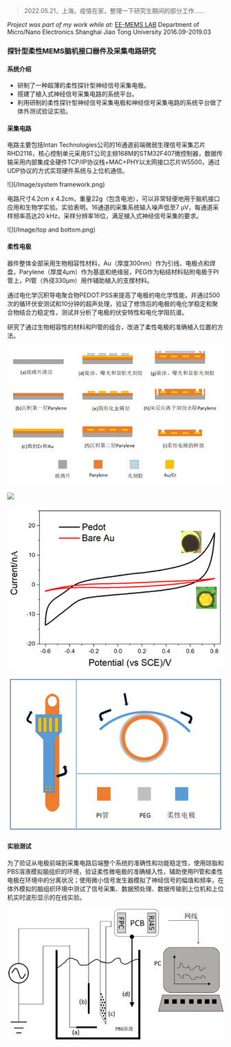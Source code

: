 > 2022.05.21，上海，疫情在家，整理一下研究生期间的部分工作……

*Project was part of my work while at:*
[EE-MEMS LAB](https://mems.sjtu.edu.cn/)
Department of Micro/Nano Electronics
Shanghai Jiao Tong University
2016.09-2019.03
### 探针型柔性MEMS脑机接口器件及采集电路研究
#### 系统介绍
* 研制了一种超薄的柔性探针型神经信号采集电极。
* 搭建了植入式神经信号采集电路的系统平台。
* 利用研制的柔性探针型神经信号采集电极和神经信号采集电路的系统平台做了体外测试验证实验。
#### 采集电路
电路主要包括Intan Technologies公司的16通道前端微弱生理信号采集芯片RHD2116，核心控制单元采用ST公司主频168M的STM32F407微控制器，数据传输采用内部集成全硬件TCP/IP协议栈+MAC+PHY以太网接口芯片W5500，通过UDP协议的方式实现硬件系统与上位机通信。

![](/Image/system framework.png)

电路尺寸4.2cm x 4.2cm，重量22g（包含电池），可以非常轻便地用于脑机接口应用和生物学实验。实验表明，16通道的采集系统输入噪声低至7 μV，每通道采样频率高达20 kHz，采样分辨率16位，满足植入式神经信号采集的要求。

![](/Image/top and bottom.png)

#### 柔性电极
器件整体全部采用生物相容性材料，Au（厚度300nm）作为引线、电极点和焊盘，Parylene（厚度4μm）作为基底和绝缘层，PEG作为粘结材料贴附电极于PI管上，PI管（外径330μm）用作辅助植入的支撑材料。

通过电化学沉积导电聚合物PEDOT:PSS来提高了电极的电化学性能，并通过500次的循环伏安测试和10分钟的超声处理，验证了修饰后的电极的电化学稳定和聚合物结合力稳定性，测试并分析了电极的伏安特性和电化学阻抗谱。

研究了通过生物相容性的材料和PI管的组合，改进了柔性电极的准确植入位置的方法。

![](/Image/电极工艺图.png)

![](/Image/电极.png)

![](/Image/电化学.png)

![](/Image/电极贴附.png)

#### 实验测试
为了验证从电极前端到采集电路后端整个系统的准确性和功能稳定性，使用琼脂和PBS溶液模拟脑组织的环境，验证柔性微电极的准确植入性，辅助使用PI管和柔性电极在环境中的分离状况；使用微小信号发生器模拟了神经信号的幅值和频率，在体外模拟的脑组织环境中测试了信号采集、数据预处理、数据传输到上位机和上位机实时波形显示的在线实验。

![](/Image/体外测试.png)